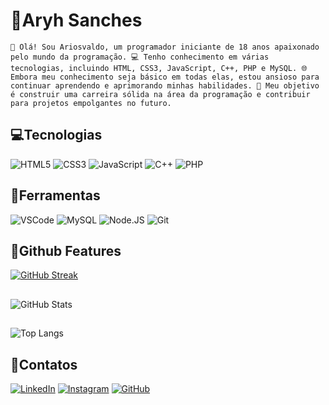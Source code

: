 # 🙉Aryh Sanches
    👋 Olá! Sou Ariosvaldo, um programador iniciante de 18 anos apaixonado pelo mundo da programação. 💻 Tenho conhecimento em várias tecnologias, incluindo HTML, CSS3, JavaScript, C++, PHP e MySQL. 🌐 Embora meu conhecimento seja básico em todas elas, estou ansioso para continuar aprendendo e aprimorando minhas habilidades. 🚀 Meu objetivo é construir uma carreira sólida na área da programação e contribuir para projetos empolgantes no futuro.

## 💻Tecnologias

![HTML5](https://img.shields.io/badge/HTML5-000?style=for-the-badge&logo=html5)
![CSS3](https://img.shields.io/badge/CSS3-000?style=for-the-badge&logo=css3&logoColor=264CE4)
![JavaScript](https://img.shields.io/badge/JavaScript-000?style=for-the-badge&logo=javascript)
![C++](https://img.shields.io/badge/C%2B%2B-000?style=for-the-badge&logo=c%2B%2B&logoColor=00599C)
![PHP](https://img.shields.io/badge/PHP-777BB4?style=for-the-badge&logo=php&logoColor=white&labelColor=transparent)

## 🔧Ferramentas

![VSCode](https://img.shields.io/badge/VSCode-000?style=for-the-badge&logo=visual-studio-code&logoColor=blue)
![MySQL](https://img.shields.io/badge/MySQL-000?style=for-the-badge&logo=mysql)
![Node.JS](https://img.shields.io/badge/Node.JS-000?style=for-the-badge&logo=nodedotjs)
![Git](https://img.shields.io/badge/Git-000?style=for-the-badge&logo=git)

## 🧪Github Features

[![GitHub Streak](https://streak-stats.demolab.com/?user=AryhSanches&theme=bear&theme=neon)](https://git.io/streak-stats)

##

![GitHub Stats](https://github-readme-stats.vercel.app/api?username=AryhSanches&show_icons=true&hide=contribs,prs&cache_seconds=86400&theme=neon)

##

![Top Langs](https://github-readme-stats-git-masterrstaa-rickstaa.vercel.app/api/top-langs/?username=aryhsanches&layout=compact&theme=neon)

## 📴Contatos

[![LinkedIn](https://img.shields.io/badge/LinkedIn-000?style=for-the-badge&logo=linkedin&logoColor=0E76A8)](https://www.linkedin.com/in/ariosvaldo-santos/)
[![Instagram](https://img.shields.io/badge/Instagram-000?style=for-the-badge&logo=instagram)](https://www.instagram.com/_.aryh/)
[![GitHub](https://img.shields.io/badge/Github-000?style=for-the-badge&logo=github&logoColor=0E76A8)](https://github.com/AryhSanches)
